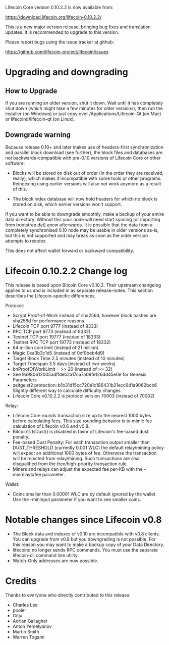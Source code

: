 Lifecoin Core version 0.10.2.2 is now available from:

  <https://download.lifecoin.org/lifecoin-0.10.2.2/>

This is a new major version release, bringing bug fixes and translation 
updates. It is recommended to upgrade to this version.

Please report bugs using the issue tracker at github:

  <https://github.com/lifecoin-project/lifecoin/issues>

Upgrading and downgrading
=========================

How to Upgrade
--------------

If you are running an older version, shut it down. Wait until it has completely
shut down (which might take a few minutes for older versions), then run the
installer (on Windows) or just copy over /Applications/Lifecoin-Qt (on Mac) or
lifecoind/lifecoin-qt (on Linux).

Downgrade warning
------------------

Because release 0.10+ and later makes use of headers-first synchronization and
parallel block download (see further), the block files and databases are not
backwards-compatible with pre-0.10 versions of Lifecoin Core or other software:

* Blocks will be stored on disk out of order (in the order they are
received, really), which makes it incompatible with some tools or
other programs. Reindexing using earlier versions will also not work
anymore as a result of this.

* The block index database will now hold headers for which no block is
stored on disk, which earlier versions won't support.

If you want to be able to downgrade smoothly, make a backup of your entire data
directory. Without this your node will need start syncing (or importing from
bootstrap.dat) anew afterwards. It is possible that the data from a completely
synchronised 0.10 node may be usable in older versions as-is, but this is not
supported and may break as soon as the older version attempts to reindex.

This does not affect wallet forward or backward compatibility.


Lifecoin 0.10.2.2 Change log
============================
This release is based upon Bitcoin Core v0.10.2.  Their upstream changelog applies to us and
is included in as separate release-notes.  This section describes the Lifecoin-specific differences.

Protocol:
- Scrypt Proof-of-Work instead of sha256d, however block hashes are sha256d for performance reasons.
- Lifecoin TCP port 9777 (instead of 8333)
- RPC TCP port 9773 (instead of 8332)
- Testnet TCP port 19777 (instead of 18333)
- Testnet RPC TCP port 19773 (instead of 18332)
- 84 million coin limit  (instead of 21 million)
- Magic 0xa3b3c1d5       (instead of 0xf9beb4d9)
- Target Block Time 2.5 minutes (instead of 10 minutes)
- Target Timespan 3.5 days      (instead of two weeks)
- bnProofOfWorkLimit = >> 20    (instead of >> 32)
- See 9a980612005adffdeb2a17ca7a09fe126dd45e0e for Genesis Parameters
- zeitgeist2 protection: b1b31d15cc720a1c186431b21ecc9d1a9062bcb6 Slightly different way to calculate difficulty changes.
- Lifecoin Core v0.10.2.2 is protocol version 70003 (instead of 70002)

Relay:
- Lifecoin Core rounds transaction size up to the nearest 1000 bytes before calculating fees.  This size rounding behavior is to mimic fee calculation of Lifecoin v0.6 and v0.8.
- Bitcoin's IsDust() is disabled in favor of Lifecoin's fee-based dust penalty.
- Fee-based Dust Penalty: For each transaction output smaller than DUST_THRESHOLD (currently 0.001 WLC) the default relay/mining policy will expect an additional 1000 bytes of fee.  Otherwise the transaction will be rejected from relay/mining.  Such transactions are also disqualified from the free/high-priority transaction rule.
- Miners and relays can adjust the expected fee per-KB with the -minrelaytxfee parameter.

Wallet:
- Coins smaller than 0.00001 WLC are by default ignored by the wallet.  Use the -mininput parameter if you want to see smaller coins.

Notable changes since Lifecoin v0.8
===================================

- The Block data and indexes of v0.10 are incompatible with v0.8 clients.  You can upgrade from v0.8 but you downgrading is not possible.  For this reason you may want to make a backup copy of your Data Directory.
- lifecoind no longer sends RPC commands.  You must use the separate lifecoin-cli command line utility.
- Watch-Only addresses are now possible.

Credits
=======

Thanks to everyone who directly contributed to this release:

- Charles Lee
- pooler
- Gitju
- Adrian Gallagher
- Anton Yemelyanov
- Martin Smith
- Warren Togami
